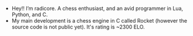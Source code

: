 - Hey!! I’m radicore. A chess enthusiast, and an avid programmer in Lua, Python, and C.
- My main development is a chess engine in C called Rocket (however the source code is not public yet). It's rating is ~2300 ELO.

<!---
radicore/radicore is a ✨ special ✨ repository because its `README.md` (this file) appears on your GitHub profile.
You can click the Preview link to take a look at your changes.
--->
